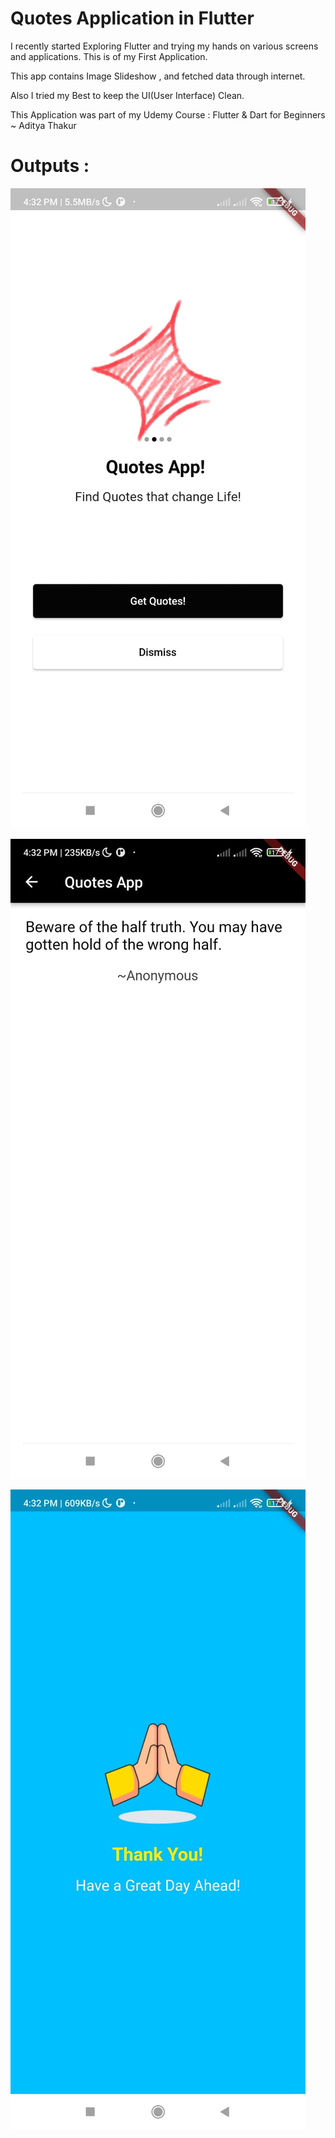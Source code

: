 # Quotes Application in Flutter

I recently started Exploring Flutter and trying my hands on various 
screens and applications. This is of my First Application.

This app contains Image Slideshow , and fetched data through internet.

Also I tried my Best to keep the UI(User Interface) Clean.

This Application was part of my Udemy Course : Flutter & Dart for
Beginners ~ Aditya Thakur
# Outputs :
![Screenshot](homescreen.jpeg)

![Screenshot](quoteScreen.jpeg)

![Screenshot](errorScreen.jpeg)

